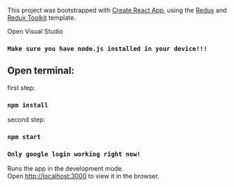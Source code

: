 This project was bootstrapped with [Create React App](https://github.com/facebook/create-react-app), using the [Redux](https://redux.js.org/) and [Redux Toolkit](https://redux-toolkit.js.org/) template.

Open Visual Studio
### `Make sure you have node.js installed in your device!!!`

## Open terminal:

first step:
### `npm install`

second step:
### `npm start`

### `Only google login working right now!`

Runs the app in the development mode.<br />
Open [http://localhost:3000](http://localhost:3000) to view it in the browser.
